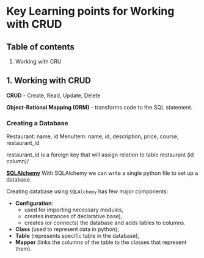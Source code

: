 # Key Learning points for Working with CRUD



## Table of contents

1. Working with CRU




## 1. Working with CRUD

__CRUD__ - Create, Read, Update, Delete

__Object-Rational Mapping (ORM)__ - transforms code to the SQL statement.

### Creating a Database

Restaurant: name, id
MenuItem: name, id, description, price, course, restaurant_id

restaurant_id is a foreign key that will assign relation to table restaurant (id column)/


[__SQLAlchemy__](http://www.sqlalchemy.org/)
With SQLAlchemy we can write a single python file to set up a database.

Creating database using ```SQLAlchemy``` has few major components:
- __Configuration__:
  - used for importing necessary modules,
  - creates instances of declarative base),
  - creates (or connects) the database and adds tables to columns.
- __Class__ (used to represent data in python),
- __Table__ (represents specific table in the database),
- __Mapper__ (links the columns of the table to the classes that represent them).
